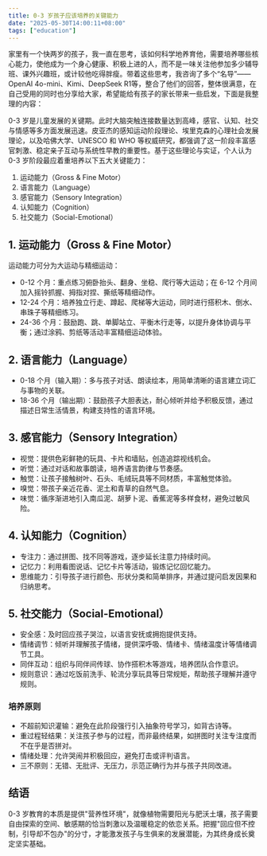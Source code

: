 ```yaml
---
title: 0-3 岁孩子应该培养的关键能力
date: "2025-05-30T14:00:11+08:00"
tags: ["education"]
---
```


家里有一个快两岁的孩子，我一直在思考，该如何科学地养育他，需要培养哪些核心能力，使他成为一个身心健康、积极上进的人，而不是一味关注他参加多少辅导班、课外兴趣班，或计较他吃得胖瘦。带着这些思考，我咨询了多个“名导”——OpenAI 4o-mini、Kimi、DeepSeek R1等，整合了他们的回答，整体很满意，在自己受用的同时也分享给大家，希望能给有孩子的家长带来一些启发，下面是我整理的内容：

0-3 岁是儿童发展的关键期。此时大脑突触连接数量达到高峰，感官、认知、社交与情感等多方面发展迅速。皮亚杰的感知运动阶段理论、埃里克森的心理社会发展理论，以及哈佛大学、UNESCO 和 WHO 等权威研究，都强调了这一阶段丰富感官刺激、稳定亲子互动与系统性早教的重要性。基于这些理论与实证，个人认为 0-3 岁阶段最应着重培养以下五大关键能力：

1. 运动能力（Gross & Fine Motor）
2. 语言能力（Language）
3. 感官能力（Sensory Integration）
4. 认知能力（Cognition）
5. 社交能力（Social-Emotional）

## 1. 运动能力（Gross & Fine Motor）

运动能力可分为大运动与精细运动：

- 0-12 个月：重点练习俯卧抬头、翻身、坐稳、爬行等大运动；在 6-12 个月间加入摇铃抓握、拇指对捏、撕纸等精细动作。  
- 12-24 个月：培养独立行走、蹲起、爬梯等大运动，同时进行搭积木、倒水、串珠子等精细练习。  
- 24-36 个月：鼓励跑、跳、单脚站立、平衡木行走等，以提升身体协调与平衡；通过涂鸦、剪纸等活动丰富精细运动体验。

<!--more-->

## 2. 语言能力（Language）

- 0-18 个月（输入期）：多与孩子对话、朗读绘本，用简单清晰的语言建立词汇与事物的关联。  
- 18-36 个月（输出期）：鼓励孩子大胆表达，耐心倾听并给予积极反馈，通过描述日常生活情景，构建支持性的语言环境。

## 3. 感官能力（Sensory Integration）

- 视觉：提供色彩鲜艳的玩具、卡片和墙贴，创造追踪视线机会。
- 听觉：通过对话和故事朗读，培养语言韵律与节奏感。
- 触觉：让孩子接触树叶、石头、毛绒玩具等不同材质，丰富触觉体验。 
- 嗅觉：带孩子亲近花香、泥土和青草的自然气息。
- 味觉：循序渐进地引入南瓜泥、胡萝卜泥、香蕉泥等多样食材，避免过敏风险。

## 4. 认知能力（Cognition）

- 专注力：通过拼图、找不同等游戏，逐步延长注意力持续时间。
- 记忆力：利用看图说话、记忆卡片等活动，锻炼记忆回忆能力。
- 思维能力：引导孩子进行颜色、形状分类和简单排序，并通过提问启发因果和归纳思考。

## 5. 社交能力（Social-Emotional）

- 安全感：及时回应孩子哭泣，以语言安抚或拥抱提供支持。
- 情绪调节：倾听并理解孩子情绪，提供深呼吸、情绪卡、情绪温度计等情绪调节工具。 
- 同伴互动：组织与同伴间传球、协作搭积木等游戏，培养团队合作意识。
- 规则意识：通过吃饭前洗手、轮流分享玩具等日常规矩，帮助孩子理解并遵守规则。

### 培养原则

- 不超前知识灌输：避免在此阶段强行引入抽象符号学习，如背古诗等。
- 重过程轻结果：关注孩子参与的过程，而非最终结果，如拼图时关注专注度而不在乎是否拼对。
- 情绪处理：允许哭闹并积极回应，避免打击或评判语言。
- 三不原则：无错、无批评、无压力，示范正确行为并与孩子共同改进。

## 结语

0-3 岁教育的本质是提供"营养性环境"，就像植物需要阳光与肥沃土壤，孩子需要自由探索的空间、敏感期的恰当刺激以及温暖稳定的依恋关系。把握"回应但不控制，引导却不包办"的分寸，才能激发孩子与生俱来的发展潜能，为其终身成长奠定坚实基础。